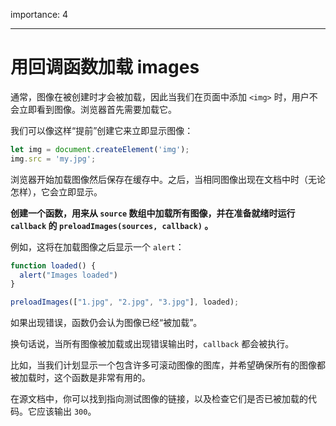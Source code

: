 importance: 4

---

# 用回调函数加载 images

通常，图像在被创建时才会被加载，因此当我们在页面中添加 `<img>` 时，用户不会立即看到图像。浏览器首先需要加载它。

我们可以像这样“提前”创建它来立即显示图像：

```js
let img = document.createElement('img');
img.src = 'my.jpg';
```

浏览器开始加载图像然后保存在缓存中。之后，当相同图像出现在文档中时（无论怎样），它会立即显示。

**创建一个函数，用来从 `source` 数组中加载所有图像，并在准备就绪时运行 `callback` 的 `preloadImages(sources, callback)` 。**

例如，这将在加载图像之后显示一个 `alert`：

```js
function loaded() {
  alert("Images loaded")
}

preloadImages(["1.jpg", "2.jpg", "3.jpg"], loaded);
```

如果出现错误，函数仍会认为图像已经“被加载”。

换句话说，当所有图像被加载或出现错误输出时，`callback` 都会被执行。

比如，当我们计划显示一个包含许多可滚动图像的图库，并希望确保所有的图像都被加载时，这个函数是非常有用的。

在源文档中，你可以找到指向测试图像的链接，以及检查它们是否已被加载的代码。它应该输出 `300`。
